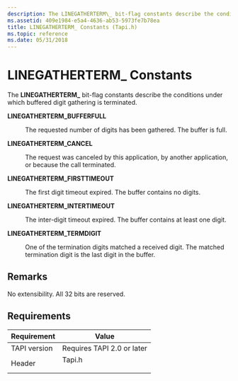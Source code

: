 ```yaml
---
description: The LINEGATHERTERM\_ bit-flag constants describe the conditions under which buffered digit gathering is terminated.
ms.assetid: 409e1984-e5a4-4636-ab53-5973fe7b78ea
title: LINEGATHERTERM_ Constants (Tapi.h)
ms.topic: reference
ms.date: 05/31/2018
---
```


# LINEGATHERTERM\_ Constants

The **LINEGATHERTERM\_** bit-flag constants describe the conditions under which buffered digit gathering is terminated.

<dl> <dt>

<span id="LINEGATHERTERM_BUFFERFULL"></span><span id="linegatherterm_bufferfull"></span>**LINEGATHERTERM\_BUFFERFULL**
</dt> <dd> <dl> <dt>



The requested number of digits has been gathered. The buffer is full.


</dt> </dl> </dd> <dt>

<span id="LINEGATHERTERM_CANCEL"></span><span id="linegatherterm_cancel"></span>**LINEGATHERTERM\_CANCEL**
</dt> <dd> <dl> <dt>



The request was canceled by this application, by another application, or because the call terminated.


</dt> </dl> </dd> <dt>

<span id="LINEGATHERTERM_FIRSTTIMEOUT"></span><span id="linegatherterm_firsttimeout"></span>**LINEGATHERTERM\_FIRSTTIMEOUT**
</dt> <dd> <dl> <dt>



The first digit timeout expired. The buffer contains no digits.


</dt> </dl> </dd> <dt>

<span id="LINEGATHERTERM_INTERTIMEOUT"></span><span id="linegatherterm_intertimeout"></span>**LINEGATHERTERM\_INTERTIMEOUT**
</dt> <dd> <dl> <dt>



The inter-digit timeout expired. The buffer contains at least one digit.


</dt> </dl> </dd> <dt>

<span id="LINEGATHERTERM_TERMDIGIT"></span><span id="linegatherterm_termdigit"></span>**LINEGATHERTERM\_TERMDIGIT**
</dt> <dd> <dl> <dt>



One of the termination digits matched a received digit. The matched termination digit is the last digit in the buffer.


</dt> </dl> </dd> </dl>

## Remarks

No extensibility. All 32 bits are reserved.

## Requirements



| Requirement | Value |
|-------------------------|-----------------------------------------------------------------------------------|
| TAPI version<br/> | Requires TAPI 2.0 or later<br/>                                             |
| Header<br/>       | <dl> <dt>Tapi.h</dt> </dl> |



 

 




